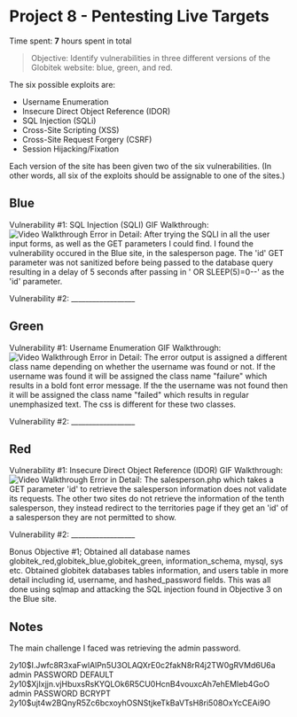 # Project 8 - Pentesting Live Targets

Time spent: **7** hours spent in total

> Objective: Identify vulnerabilities in three different versions of the Globitek website: blue, green, and red.

The six possible exploits are:
* Username Enumeration
* Insecure Direct Object Reference (IDOR)
* SQL Injection (SQLi)
* Cross-Site Scripting (XSS)
* Cross-Site Request Forgery (CSRF)
* Session Hijacking/Fixation

Each version of the site has been given two of the six vulnerabilities. (In other words, all six of the exploits should be assignable to one of the sites.)

## Blue

Vulnerability #1: SQL Injection (SQLI)
GIF Walkthrough: <img src='https://github.com/santis25/codepath_wk08_s17/blob/master/gifs/codepath_websec_w08_obj03.gif' title='Video Walkthrough' width='' alt='Video Walkthrough' />
    Error in Detail: After trying the SQLI in all the user input forms, as well as the GET parameters I could find. I found the vulnerability occured in the Blue site, in the salesperson page. The 'id' GET parameter was not sanitized before being passed to the database query resulting in a delay of 5 seconds after passing in ' OR SLEEP(5)=0--' as the 'id' parameter.

Vulnerability #2: __________________


## Green

Vulnerability #1: Username Enumeration
GIF Walkthrough: <img src='https://github.com/santis25/codepath_wk08_s17/blob/master/gifs/codepath_websec_w08_obj01.gif' title='Video Walkthrough' width='' alt='Video Walkthrough' />
    Error in Detail: The error output is assigned a different class name depending on whether the username was found or not. If the username was found it will be assigned the class name "failure" which results in a bold font error message. If the the username was not found then it will be assigned the class name "failed" which results in regular unemphasized text. The css is different for these two classes.

Vulnerability #2: __________________


## Red

Vulnerability #1: Insecure Direct Object Reference (IDOR)
GIF Walkthrough: <img src='https://github.com/santis25/codepath_wk08_s17/blob/master/gifs/codepath_websec_w08_obj02.gif' title='Video Walkthrough' width='' alt='Video Walkthrough' />
    Error in Detail: The salesperson.php which takes a GET parameter 'id' to retrieve the salesperson information does not validate its requests. The other two sites do not retrieve the information of the tenth salesperson, they instead redirect to the territories page if they get an 'id' of a salesperson they are not permitted to show.

Vulnerability #2: __________________

Bonus Objective #1;
Obtained all database names globitek_red,globitek_blue,globitek_green, information_schema, mysql, sys etc. Obtained globitek databases tables information, and users table in more detail including id, username, and hashed_password fields. This was all done using sqlmap and attacking the SQL injection found in Objective 3 on the Blue site.

## Notes

The main challenge I faced was retrieving the admin password.



$2y$10$I.Jwfc8R3xaFwlAlPn5U3OLAQXrE0c2fakN8rR4j2TW0gRVMd6U6a
admin PASSWORD DEFAULT
$2y$10$XjIxjjn.vjHbuxsRsKYQLOk6R5CU0HcnB4vouxcAh7ehEMIeb4GoO
admin PASSWORD BCRYPT
$2y$10$ujt4w2BQnyR5Zc6bcxoyhOSNStjkeTkBaVTsH8ri508OxYcCEAi9O

